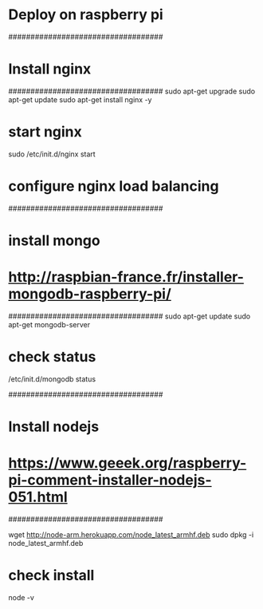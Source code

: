 # Deploy on raspberry pi

###################################
# Install nginx
###################################
sudo apt-get upgrade
sudo apt-get update
sudo apt-get install nginx -y

# start nginx
sudo /etc/init.d/nginx start

# configure nginx load balancing

###################################
# install mongo
# http://raspbian-france.fr/installer-mongodb-raspberry-pi/
###################################
sudo apt-get update
sudo apt-get mongodb-server

# check status
/etc/init.d/mongodb status

###################################
# Install nodejs
# https://www.geeek.org/raspberry-pi-comment-installer-nodejs-051.html
###################################

wget http://node-arm.herokuapp.com/node_latest_armhf.deb
sudo dpkg -i node_latest_armhf.deb
# check install
node -v
